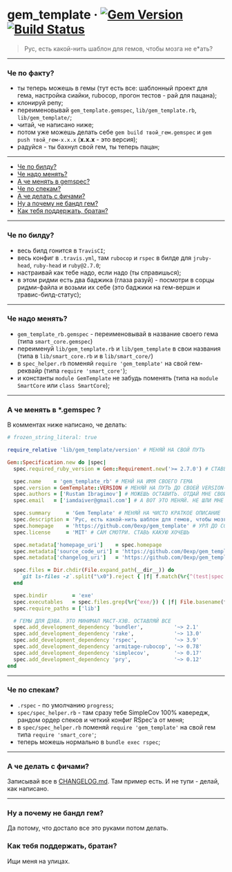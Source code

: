 # gem_template &middot; [![Gem Version](https://badge.fury.io/rb/gem_template_rb.svg)](https://badge.fury.io/rb/gem_template_rb) [![Build Status](https://travis-ci.org/0exp/gem_template.svg?branch=master)](https://travis-ci.org/0exp/gem_template)

> Рус, есть какой-нить шаблон для гемов, чтобы мозга не е*ать?

---

### Че по факту?

- ты теперь можешь в гемы (тут есть все: шаблонный проект для гема, настройка сиайки, rubocop, прогон тестов - рай для пацана);
- клонируй репу;
- переименовывай `gem_template.gemspec`, `lib/gem_template.rb`, `lib/gem_template/`;
- читай, че написано ниже;
- потом уже можешь делать себе `gem build твой_гем.gemspec` и `gem push твой_гем-x.x.x` (**x.x.x** - это версия);
- радуйся - ты бахнул свой гем, ты теперь пацан;

---

- [Че по билду?](#че-по-билду)
- [Че надо менять?](#че-надо-менять)
- [А че менять в gemspec?](#а-че-менять-в-gemspec-)
- [Че по спекам?](#че-по-спекам)
- [А че делать с фичами?](#а-че-делать-с-фичами)
- [Ну а почему не бандл гем?](#ну-а-почему-не-бандл-нем)
- [Как тебя поддержать, братан?](#как-тебя-поддержать-братан)

---

### Че по билду?

- весь билд гонится в `TravisCI`;
- весь конфиг в `.travis.yml`, там `rubocop` и `rspec` в билде для `jruby-head`, `ruby-head` и `ruby@2.7.0`;
- настраивай как тебе надо, если надо (ты справишься);
- в этом ридми есть два баджика (глаза разуй) - посмотри в сорцы ридми-файла и возьми их себе (это баджики на гем-вершн и травис-билд-статус);

---

### Че надо менять?

- `gem_template_rb.gemspec` - переименовывай в название своего гема (типа `smart_core.gemspec`)
- переименуй `lib/gem_template.rb` и `lib/gem_template` в свои названия (типа в `lib/smart_core.rb` и в `lib/smart_core/`)
- в `spec_helper.rb` поменяй `require 'gem_template'` на свой гем-реквайр (типа `require 'smart_core'`);
- и константы `module GemTemplate` не забудь поменять (типа на `module SmartCore` или `class SmartCore`);

---

### А че менять в *.gemspec ?

В комментах ниже написано, че делать:

```ruby
# frozen_string_literal: true

require_relative 'lib/gem_template/version' # МЕНЯЙ НА СВОЙ ПУТЬ

Gem::Specification.new do |spec|
  spec.required_ruby_version = Gem::Requirement.new('>= 2.7.0') # СТАВЬ СВОЮ ВЕРСИЮ

  spec.name    = 'gem_template_rb' # МЕНЙ НА ИМЯ СВОЕГО ГЕМА
  spec.version = GemTemplate::VERSION # МЕНЯЙ НА ПУТЬ ДО СВОЕЙ VERSION-КОНСТАНТЫ
  spec.authors = ['Rustam Ibragimov'] # МОЖЕШЬ ОСТАВИТЬ. ОТДАЙ МНЕ СВОЙ ГЕМ
  spec.email   = ['iamdaiver@gmail.com'] # А ВОТ ЭТО МЕНЯЙ. НЕ ШЛИ МНЕ СПАМ, ОК?

  spec.summary     = 'Gem Template' # МЕНЯЙ НА ЧИСТО КРАТКОЕ ОПИСАНИЕ
  spec.description = 'Рус, есть какой-нить шаблон для гемов, чтобы мозга не е*ать?' # МЕНЯЙ НА ЧИСТО ДЛИННОЕ ОПИСАНИЕ
  spec.homepage    = 'https://github.com/0exp/gem_template' # УРЛ ДО СОРЦОВ ТВОЕГО ГЕМА ИЛИ ПРОМО-САЙТИКА
  spec.license     = 'MIT' # САМ СМОТРИ. СТАВЬ КАКУЮ ХОЧЕШЬ

  spec.metadata['homepage_uri']    = spec.homepage
  spec.metadata['source_code_uri'] = 'https://github.com/0exp/gem_template' # МЕНЯЙ НА СВОЙ УРЛ ДО СОРЦОВ
  spec.metadata['changelog_uri']   = 'https://github.com/0exp/gem_template/blob/master/CHANGELOG.md' # МЕНЯЙ НА СВОЙ УРЛ ДО ЧАНДЖЛОГА

  spec.files = Dir.chdir(File.expand_path(__dir__)) do
    `git ls-files -z`.split("\x0").reject { |f| f.match(%r{^(test|spec|features1)/}) }
  end

  spec.bindir        = 'exe'
  spec.executables   = spec.files.grep(%r{^exe/}) { |f| File.basename(f) }
  spec.require_paths = ['lib']

  # ГЕМЫ ДЛЯ ДЭВА. ЭТО МИНИМАЛ МАСТ-ХЭВ. ОСТАВЛЯЙ ВСЕ
  spec.add_development_dependency 'bundler',          '~> 2.1'
  spec.add_development_dependency 'rake',             '~> 13.0'
  spec.add_development_dependency 'rspec',            '~> 3.9'
  spec.add_development_dependency 'armitage-rubocop', '~> 0.78'
  spec.add_development_dependency 'simplecov',        '~> 0.17'
  spec.add_development_dependency 'pry',              '~> 0.12'
end
```

---

### Че по спекам?

- `.rspec` - по умолчанию `progress`;
- `spec/spec_helper.rb` - там сразу тебе SimpleCov 100% кавередж, рандом ордер спеков и четкий конфиг RSpec'а от меня;
- в `spec/spec_helper.rb` поменяй `require 'gem_template'` на свой гем типа `require 'smart_core'`;
- теперь можешь нормально в `bundle exec rspec`;

---

### А че делать с фичами?

Записывай все в [CHANGELOG.md](CHANGELOG.md). Там пример есть. И не тупи - делай, как написано.

---

### Ну а почему не бандл гем?

Да потому, что достало все это руками потом делать.

### Как тебя поддержать, братан?

Ищи меня на улицах.
